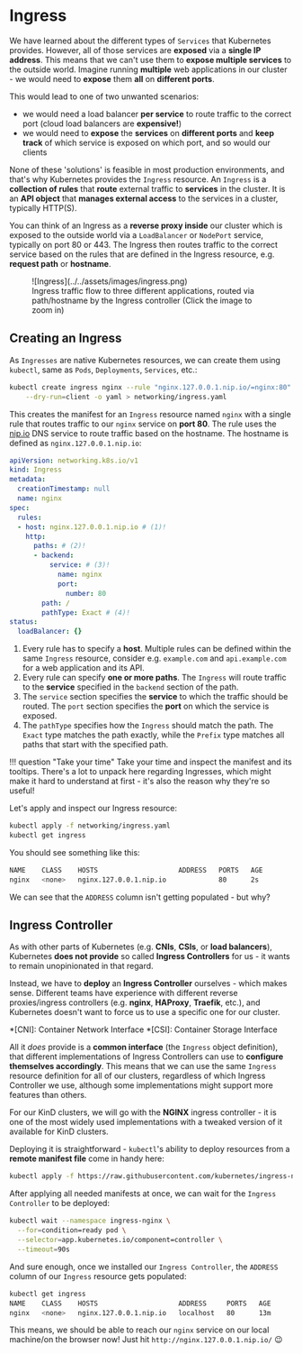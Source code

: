 # Ingress

We have learned about the different types of `Services` that Kubernetes provides. However, all of those services are **exposed** via a **single IP address**. This means that we can't use them to **expose multiple services** to the outside world. Imagine running **multiple** web applications in our cluster - we would need to **expose** them **all** on **different ports**.

This would lead to one of two unwanted scenarios:

- we would need a load balancer **per service** to route traffic to the correct port (cloud load balancers are **expensive!**)
- we would need to **expose** the **services** on **different ports** and **keep track** of which service is exposed on which port, and so would our clients

None of these 'solutions' is feasible in most production environments, and that's why Kubernetes provides the `Ingress` resource. An `Ingress` is a **collection of rules** that **route** external traffic to **services** in the cluster. It is an **API object** that **manages external access** to the services in a cluster, typically HTTP(S).

You can think of an Ingress as a **reverse proxy inside** our cluster which is exposed to the outside world via a `LoadBalancer` or `NodePort` service, typically on port 80 or 443. The Ingress then routes traffic to the correct service based on the rules that are defined in the Ingress resource, e.g. **request path** or **hostname**.

<figure markdown>
  ![Ingress](../../assets/images/ingress.png)
  <figcaption>Ingress traffic flow to three different applications, routed via path/hostname by the Ingress controller (Click the image to zoom in)</figcaption>
</figure>

## Creating an Ingress

As `Ingresses` are native Kubernetes resources, we can create them using `kubectl`, same as `Pods`, `Deployments`, `Services`, etc.:

``` bash
kubectl create ingress nginx --rule "nginx.127.0.0.1.nip.io/=nginx:80" \
    --dry-run=client -o yaml > networking/ingress.yaml
```

This creates the manifest for an `Ingress` resource named `nginx` with a single rule that routes traffic to our `nginx` service on **port 80**. The rule uses the [nip.io](https://nip.io/) DNS service to route traffic based on the hostname. The hostname is defined as `nginx.127.0.0.1.nip.io`:

<div class="annotate" markdown>

``` yaml
apiVersion: networking.k8s.io/v1
kind: Ingress
metadata:
  creationTimestamp: null
  name: nginx
spec:
  rules:
  - host: nginx.127.0.0.1.nip.io # (1)!
    http:
      paths: # (2)!
      - backend:
          service: # (3)!
            name: nginx 
            port:
              number: 80
        path: /
        pathType: Exact # (4)!
status:
  loadBalancer: {}
```

</div>

1.  Every rule has to specify a **host**. Multiple rules can be defined within the same `Ingress` resource, consider e.g. `example.com` and `api.example.com` for a web application and its API.
2. Every rule can specify **one or more paths**. The `Ingress` will route traffic to the **service** specified in the `backend` section of the path.
3. The `service` section specifies the **service** to which the traffic should be routed. The `port` section specifies the **port** on which the service is exposed.
4. The `pathType` specifies how the `Ingress` should match the path. The `Exact` type matches the path exactly, while the `Prefix` type matches all paths that start with the specified path.

!!! question "Take your time"
    Take your time and inspect the manifest and its tooltips. There's a lot to unpack here regarding Ingresses, which might make it hard to understand at first - it's also the reason why they're so useful!

Let's apply and inspect our Ingress resource:

``` bash
kubectl apply -f networking/ingress.yaml
kubectl get ingress
```

You should see something like this:

``` bash
NAME    CLASS    HOSTS                    ADDRESS   PORTS   AGE
nginx   <none>   nginx.127.0.0.1.nip.io             80      2s
```

We can see that the `ADDRESS` column isn't getting populated - but why?

## Ingress Controller

As with other parts of Kubernetes (e.g. **CNIs**, **CSIs**, or **load balancers**), Kubernetes **does not provide** so called **Ingress Controllers** for us - it wants to remain unopinionated in that regard.

Instead, we have to **deploy** an **Ingress Controller** ourselves - which makes sense. Different teams have experience with different reverse proxies/ingress controllers (e.g. **nginx**, **HAProxy**, **Traefik**, etc.), and Kubernetes doesn't want to force us to use a specific one for our cluster.

*[CNI]: Container Network Interface
*[CSI]: Container Storage Interface

All it *does* provide is a **common interface** (the `Ingress` object definition), that different implementations of Ingress Controllers can use to **configure themselves accordingly**. This means that we can use the same `Ingress` resource definition for all of our clusters, regardless of which Ingress Controller we use, although some implementations might support more features than others.

For our KinD clusters, we will go with the **NGINX** ingress controller - it is one of the most widely used implementations with a tweaked version of it available for KinD clusters.

Deploying it is straightforward - `kubectl`'s ability to deploy resources from a **remote manifest file** come in handy here:

``` bash
kubectl apply -f https://raw.githubusercontent.com/kubernetes/ingress-nginx/main/deploy/static/provider/kind/deploy.yaml
```

After applying all needed manifests at once, we can wait for the `Ingress Controller` to be deployed:

``` bash
kubectl wait --namespace ingress-nginx \
  --for=condition=ready pod \
  --selector=app.kubernetes.io/component=controller \
  --timeout=90s
```

And sure enough, once we installed our `Ingress Controller`, the `ADDRESS` column of our `Ingress` resource gets populated:

``` bash
kubectl get ingress
NAME    CLASS    HOSTS                    ADDRESS     PORTS   AGE
nginx   <none>   nginx.127.0.0.1.nip.io   localhost   80      13m
```

This means, we should be able to reach our `nginx` service on our local machine/on the browser now! Just hit `http://nginx.127.0.0.1.nip.io/` 😉
